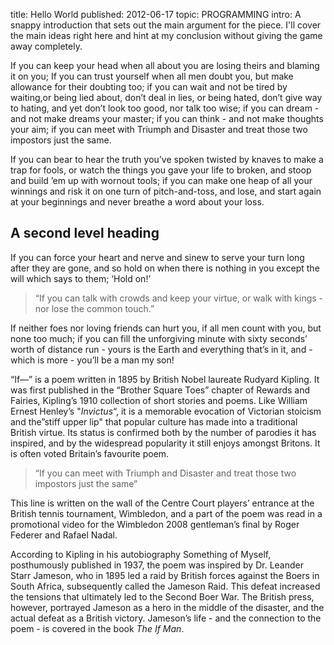 title: Hello World
published: 2012-06-17
topic: PROGRAMMING
intro: A snappy introduction that sets out the main argument for the piece. I'll cover the main ideas right here and hint at my conclusion without giving the game away completely.

If you can keep your head when all about you are losing theirs and
blaming it on you; If you can trust yourself when all men doubt you, but
make allowance for their doubting too; if you can wait and not be tired
by waiting,or being lied about, don’t deal in lies, or being hated,
don’t give way to hating, and yet don’t look too good, nor talk too
wise; if you can dream - and not make dreams your master; if you can
think - and not make thoughts your aim; if you can meet with Triumph and
Disaster and treat those two impostors just the same.

If you can bear to hear the truth you’ve spoken twisted by knaves to
make a trap for fools, or watch the things you gave your life to broken,
and stoop and build ’em up with wornout tools; if you can make one heap
of all your winnings and risk it on one turn of pitch-and-toss, and
lose, and start again at your beginnings and never breathe a word about
your loss.

A second level heading
----------------------

If you can force your heart and nerve and sinew to serve your turn long
after they are gone, and so hold on when there is nothing in you except
the will which says to them; ‘Hold on!’

> “If you can talk with crowds and keep your virtue, or walk with kings - nor lose the common touch.”

If neither foes nor loving friends can hurt you, if all men count with
you, but none too much; if you can fill the unforgiving minute with
sixty seconds’ worth of distance run - yours is the Earth and everything
that’s in it, and - which is more - you’ll be a man my son!

“If—” is a poem written in 1895 by British Nobel laureate Rudyard
Kipling. It was first published in the “Brother Square Toes” chapter of
Rewards and Fairies, Kipling’s 1910 collection of short stories and
poems. Like William Ernest Henley’s "*Invictus*“, it is a memorable
evocation of Victorian stoicism and the”stiff upper lip" that popular
culture has made into a traditional British virtue. Its status is
confirmed both by the number of parodies it has inspired, and by the
widespread popularity it still enjoys amongst Britons. It is often voted
Britain’s favourite poem.

> “If you can meet with Triumph and Disaster and treat those two impostors just the same”

This line is written on the wall of the Centre Court players’ entrance
at the British tennis tournament, Wimbledon, and a part of the poem was
read in a promotional video for the Wimbledon 2008 gentleman’s final by
Roger Federer and Rafael Nadal.

According to Kipling in his autobiography Something of Myself,
posthumously published in 1937, the poem was inspired by Dr. Leander
Starr Jameson, who in 1895 led a raid by British forces against the
Boers in South Africa, subsequently called the Jameson Raid. This defeat
increased the tensions that ultimately led to the Second Boer War. The
British press, however, portrayed Jameson as a hero in the middle of the
disaster, and the actual defeat as a British victory. Jameson’s life -
and the connection to the poem - is covered in the book *The If Man*.